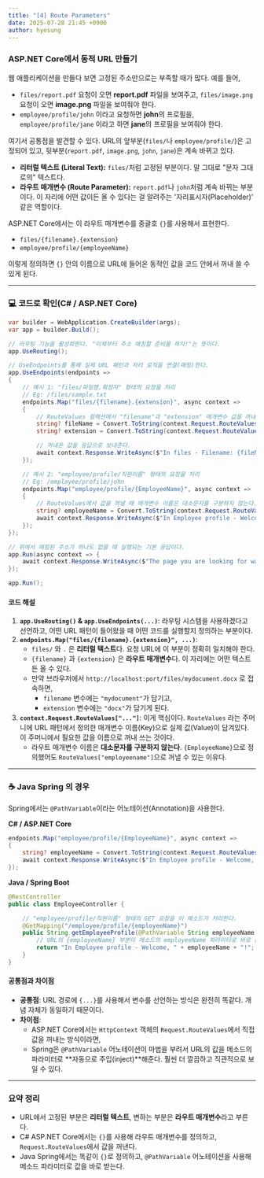 ```yaml
---
title: "[4] Route Parameters"
date: 2025-07-28 21:45 +0900
author: hyesung
---
```



### ASP.NET Core에서 동적 URL 만들기

웹 애플리케이션을 만들다 보면 고정된 주소만으로는 부족할 때가 많다. 예를 들어,

- `files/report.pdf` 요청이 오면 **report.pdf** 파일을 보여주고, `files/image.png` 요청이 오면 **image.png** 파일을 보여줘야 한다.
- `employee/profile/john` 이라고 요청하면 **john**의 프로필을, `employee/profile/jane` 이라고 하면 **jane**의 프로필을 보여줘야 한다.
    

여기서 공통점을 발견할 수 있다. URL의 앞부분(`files/`나 `employee/profile/`)은 고정되어 있고, 뒷부분(`report.pdf`, `image.png`, `john`, `jane`)은 계속 바뀌고 있다.

- **리터럴 텍스트 (Literal Text):** `files/`처럼 고정된 부분이다. 말 그대로 "문자 그대로의" 텍스트다.
- **라우트 매개변수 (Route Parameter):** `report.pdf`나 `john`처럼 계속 바뀌는 부분이다. 이 자리에 어떤 값이든 올 수 있다는 걸 알려주는 '자리표시자(Placeholder)' 같은 역할이다.
    

ASP.NET Core에서는 이 라우트 매개변수를 중괄호 `{}`를 사용해서 표현한다.

- `files/{filename}.{extension}`
- `employee/profile/{employeeName}`

이렇게 정의하면 `{}` 안의 이름으로 URL에 들어온 동적인 값을 코드 안에서 꺼내 쓸 수 있게 된다.

---

### 💻 코드로 확인(C# / ASP.NET Core)

```csharp
var builder = WebApplication.CreateBuilder(args);
var app = builder.Build();

// 라우팅 기능을 활성화한다. "이제부터 주소 매칭할 준비를 하자!"는 뜻이다.
app.UseRouting();

// UseEndpoints를 통해 실제 URL 패턴과 처리 로직을 연결(매핑)한다.
app.UseEndpoints(endpoints =>
{
    // 예시 1: "files/파일명.확장자" 형태의 요청을 처리
    // Eg: /files/sample.txt
    endpoints.Map("files/{filename}.{extension}", async context =>
    {
        // RouteValues 컬렉션에서 "filename"과 "extension" 매개변수 값을 꺼내온다.
        string? fileName = Convert.ToString(context.Request.RouteValues["filename"]);
        string? extension = Convert.ToString(context.Request.RouteValues["extension"]);

        // 꺼내온 값을 응답으로 보내준다.
        await context.Response.WriteAsync($"In files - Filename: {fileName}, Extension: {extension}");
    });

    // 예시 2: "employee/profile/직원이름" 형태의 요청을 처리
    // Eg: /employee/profile/john
    endpoints.Map("employee/profile/{EmployeeName}", async context =>
    {
        // RouteValues에서 값을 꺼낼 때 매개변수 이름은 대소문자를 구분하지 않는다. "employeename"으로도 OK.
        string? employeeName = Convert.ToString(context.Request.RouteValues["employeename"]);
        await context.Response.WriteAsync($"In Employee profile - Welcome, {employeeName}!");
    });
});

// 위에서 매핑된 주소가 하나도 없을 때 실행되는 기본 응답이다.
app.Run(async context => {
    await context.Response.WriteAsync($"The page you are looking for was not found at {context.Request.Path}");
});

app.Run();
```

#### 코드 해설

1. **`app.UseRouting()` & `app.UseEndpoints(...)`**: 라우팅 시스템을 사용하겠다고 선언하고, 어떤 URL 패턴이 들어왔을 때 어떤 코드를 실행할지 정의하는 부분이다.
2. **`endpoints.Map("files/{filename}.{extension}", ...)`**:
    - `files/` 와 `.` 은 **리터럴 텍스트**다. 요청 URL에 이 부분이 정확히 일치해야 한다.
    - `{filename}` 과 `{extension}` 은 **라우트 매개변수**다. 이 자리에는 어떤 텍스트든 올 수 있다.
    - 만약 브라우저에서 `http://localhost:port/files/mydocument.docx` 로 접속하면,
        - `filename` 변수에는 `"mydocument"`가 담기고,
        - `extension` 변수에는 `"docx"`가 담기게 된다.
3. **`context.Request.RouteValues["..."]`**: 이게 핵심이다. `RouteValues` 라는 주머니에 URL 패턴에서 정의한 매개변수 이름(Key)으로 실제 값(Value)이 담겨있다. 이 주머니에서 필요한 값을 이름으로 꺼내 쓰는 것이다.
    - 라우트 매개변수 이름은 **대소문자를 구분하지 않는다**. `{EmployeeName}`으로 정의했어도 `RouteValues["employeename"]`으로 꺼낼 수 있는 이유다.

---

### ☕️ Java Spring 의 경우

Spring에서는 `@PathVariable`이라는 어노테이션(Annotation)을 사용한다.

**C# / ASP.NET Core**

```csharp
endpoints.Map("employee/profile/{EmployeeName}", async context =>
{
    string? employeeName = Convert.ToString(context.Request.RouteValues["employeename"]);
    await context.Response.WriteAsync($"In Employee profile - Welcome, {employeeName}!");
});
```

**Java / Spring Boot**

```java
@RestController
public class EmployeeController {

    // "employee/profile/직원이름" 형태의 GET 요청을 이 메소드가 처리한다.
    @GetMapping("/employee/profile/{employeeName}")
    public String getEmployeeProfile(@PathVariable String employeeName) {
        // URL의 {employeeName} 부분이 메소드의 employeeName 파라미터로 바로 들어온다.
        return "In Employee profile - Welcome, " + employeeName + "!";
    }
}
```

#### 공통점과 차이점

- **공통점**: URL 경로에 `{...}`를 사용해서 변수를 선언하는 방식은 완전히 똑같다. 개념 자체가 동일하기 때문이다.
- **차이점**:
    - ASP.NET Core에서는 `HttpContext` 객체의 `Request.RouteValues`에서 직접 값을 꺼내는 방식이라면,
    - Spring은 `@PathVariable` 어노테이션이 마법을 부려서 URL의 값을 메소드의 파라미터로 **자동으로 주입(inject)**해준다. 훨씬 더 깔끔하고 직관적으로 보일 수 있다.

---

### 요약 정리

- URL에서 고정된 부분은 **리터럴 텍스트**, 변하는 부분은 **라우트 매개변수**라고 부른다.
- C# ASP.NET Core에서는 `{}`를 사용해 라우트 매개변수를 정의하고, `Request.RouteValues`에서 값을 꺼낸다.
- Java Spring에서는 똑같이 `{}`로 정의하고, `@PathVariable` 어노테이션을 사용해 메소드 파라미터로 값을 바로 받는다.